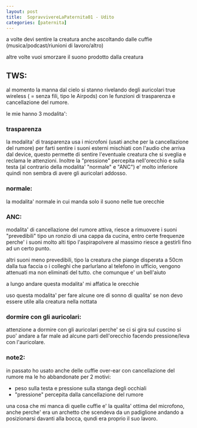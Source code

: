 ```yaml
---
layout: post
title:  SopravvivereLaPaternita01 - Udito
categories: [paternita]
---
```


a volte devi sentire la creatura anche ascoltando dalle cuffie (musica/podcast/riunioni di lavoro/altro)

altre volte vuoi smorzare il suono prodotto dalla creatura

## TWS:
al momento la manna dal cielo si stanno rivelando degli auricolari true wireless ( = senza fili, tipo le Airpods) con le funzioni di trasparenza e cancellazione del rumore.

le mie hanno 3 modalita':

### trasparenza
la modalita' di trasparenza usa i microfoni (usati anche per la cancellazione del rumore) per farti sentire i suoni esterni mischiati con l'audio che arriva dal device,
questo permette di sentire l'eventuale creatura che si sveglia e reclama le attenzioni.
Inoltre la "pressione" percepita nell'orecchio e sulla testa (al contrario della modalita' "normale" e "ANC") e' molto inferiore quindi non sembra di avere gli auricolari addosso.

### normale:
la modalita' normale in cui manda solo il suono nelle tue orecchie

### ANC:
modalita' di cancellazione del rumore attiva, riesce a rimuovere i suoni "prevedibili" tipo un ronzio di una cappa da cucina, entro certe frequenze perche' i suoni molto alti tipo l'aspirapolvere al massimo riesce a gestirli fino ad un certo punto.

altri suoni meno prevedibili, tipo la creatura che piange disperata a 50cm dalla tua faccia o i colleghi che parlurlano al telefono in ufficio, vengono attenuati ma non eliminati del tutto. che comunque e' un bell'aiuto

a lungo andare questa modalita' mi affatica le orecchie

uso questa modalita' per fare alcune ore di sonno di qualita' se non devo essere utile alla creatura nella nottata

### dormire con gli auricolari:
attenzione a dormire con gli auricolari perche' se ci si gira sul cuscino si puo' andare a far male ad alcune parti dell'orecchio facendo pressione/leva con l'auricolare.

### note2:
in passato ho usato anche delle cuffie over-ear con cancellazione del rumore ma le ho abbandonate per 2 motivi:
- peso sulla testa e pressione sulla stanga degli occhiali
- "pressione" percepita dalla cancellazione del rumore

una cosa che mi manca di quelle cuffie e' la qualita' ottima del microfono, anche perche' era un archetto che scendeva da un padiglione andando a posizionarsi davanti alla bocca, qundi era proprio il suo lavoro.
